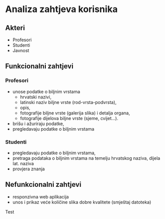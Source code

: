 ﻿# Analiza zahtjeva korisnika

## Akteri

* Profesori
* Studenti
* Javnost

## Funkcionalni zahtjevi

### Profesori

* unose podatke o biljnim vrstama
    * hrvatski nazivi,
    *    latinski naziv biljne vrste (rod-vrsta-podvrsta),
    *    opis,
    *    fotografije biljne vrste (galerija slika) i detalja organa,
    *    fotografije dijelova biljne vrste (sjeme, cvijet...).
* brišu i ažuriraju podatke,
* pregledavaju podatke o biljnim vrstama

### Studenti

* pregledavaju podatke o biljnim vrstama,
* pretraga podataka o biljnim vrstama na temelju hrvatskog naziva, dijela lat. naziva
* provjera znanja 


## Nefunkcionalni zahtjevi

* responzivna web aplikacija
* unos i prikaz veće količine slika dobre kvalitete (smještaj datoteka)

Test


